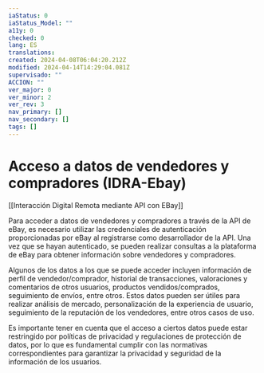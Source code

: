```yaml
---
iaStatus: 0
iaStatus_Model: ""
a11y: 0
checked: 0
lang: ES
translations: 
created: 2024-04-08T06:04:20.212Z
modified: 2024-04-14T14:29:04.081Z
supervisado: ""
ACCION: ""
ver_major: 0
ver_minor: 2
ver_rev: 3
nav_primary: []
nav_secondary: []
tags: []
---
```

# Acceso a datos de vendedores y compradores (IDRA-Ebay)

[[Interacción Digital Remota mediante API con EBay]]

Para acceder a datos de vendedores y compradores a través de la API de eBay, es necesario utilizar las credenciales de autenticación proporcionadas por eBay al registrarse como desarrollador de la API. Una vez que se hayan autenticado, se pueden realizar consultas a la plataforma de eBay para obtener información sobre vendedores y compradores.

Algunos de los datos a los que se puede acceder incluyen información de perfil de vendedor/comprador, historial de transacciones, valoraciones y comentarios de otros usuarios, productos vendidos/comprados, seguimiento de envíos, entre otros. Estos datos pueden ser útiles para realizar análisis de mercado, personalización de la experiencia de usuario, seguimiento de la reputación de los vendedores, entre otros casos de uso.

Es importante tener en cuenta que el acceso a ciertos datos puede estar restringido por políticas de privacidad y regulaciones de protección de datos, por lo que es fundamental cumplir con las normativas correspondientes para garantizar la privacidad y seguridad de la información de los usuarios.
